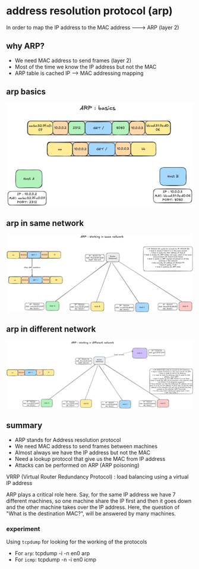# address resolution protocol (arp)

In order to map the IP address to the MAC address ---> ARP (layer 2)

## why ARP?

* We need MAC address to send frames (layer 2)
* Most of the time we know the IP address but not the MAC
* ARP table is cached IP --> MAC addressing mapping

## arp basics

![arp-basics](./img/arp-basics.png)

## arp in same network

![arp-working-in-same-network](./img/arp-working-in-same-network.png)

## arp in different network

![arp-working-in-different-network](./img/arp-working-in-different-network.png)

## summary

* ARP stands for Address resolution protocol
* We need MAC address to send frames between machines
* Almost always we have the IP address but not the MAC
* Need a lookup protocol that give us the MAC from IP address
* Attacks can be performed on ARP (ARP poisoning)

VRRP (Virtual Router Redundancy Protocol) : load balancing using a virtual IP address

ARP plays a critical role here. Say, for the same IP address we have 7 different machines, so one machine share the IP first and then it goes down and the other machine takes over the IP address. Here, the question of "What is the destination MAC?", will be answered by many machines.

### experiment

Using `tcpdump` for looking for the working of the protocols

* For `arp`: tcpdump -i -n en0 arp
* For `icmp`: tcpdump -n -i en0 icmp


